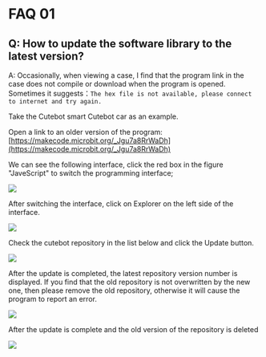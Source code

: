 ﻿# FAQ 01
## Q: How to update the software library to the latest version?
A: Occasionally, when viewing a case, I find that the program link in the case does not compile or download when the program is opened.
Sometimes it suggests：`The hex file is not available, please connect to internet and try again.`

Take the Cutebot smart Cutebot car as an example.

Open a link to an older version of the program: [https://makecode.microbit.org/_Jgu7a8RrWaDh](https://makecode.microbit.org/_Jgu7a8RrWaDh)

We can see the following interface, click the red box in the figure "JaveScript" to switch the programming interface;

![](https://wiki-media-ef.oss-cn-hongkong.aliyuncs.com/i18n/en/docusaurus-plugin-content-docs/current/microbit/faq/images/FAQ-microbit-01-01.png)

After switching the interface, click on Explorer on the left side of the interface.

![](https://wiki-media-ef.oss-cn-hongkong.aliyuncs.com/i18n/en/docusaurus-plugin-content-docs/current/microbit/faq/images/FAQ-microbit-01-02.png)

Check the cutebot repository in the list below and click the Update button.

![](https://wiki-media-ef.oss-cn-hongkong.aliyuncs.com/i18n/en/docusaurus-plugin-content-docs/current/microbit/faq/images/FAQ-microbit-01-03.png)

After the update is completed, the latest repository version number is displayed. If you find that the old repository is not overwritten by the new one, then please remove the old repository, otherwise it will cause the program to report an error.

![](https://wiki-media-ef.oss-cn-hongkong.aliyuncs.com/i18n/en/docusaurus-plugin-content-docs/current/microbit/faq/images/FAQ-microbit-01-04.png)

After the update is complete and the old version of the repository is deleted

![](https://wiki-media-ef.oss-cn-hongkong.aliyuncs.com/i18n/en/docusaurus-plugin-content-docs/current/microbit/faq/images/FAQ-microbit-01-05.png)

